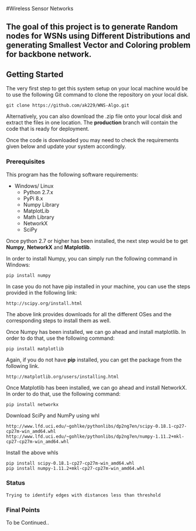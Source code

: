 #Wireless Sensor Networks

The goal of this project is to generate Random nodes for WSNs using Different Distributions and generating Smallest Vector and Coloring problem for backbone network.
----------

## Getting Started

The very first step to get this system setup on your local machine would be to use the following Git command to clone the repository on your local disk. 

    git clone https://github.com/ak229/WNS-Algo.git

Alternatively, you can also download the .zip file onto your local disk and extract the files in one location. The **production** branch will contain the code that is ready for deployment. 

Once the code is downloaded you may need to check the requirements given below and update your system accordingly. 

### Prerequisites
This program has the following software requirements: 

* Windows/ Linux
	* Python 2.7.x
	* PyPi 8.x
	* Numpy Library
	* MatplotLib
	* Math Library
	* NetworkX
	* SciPy

Once python 2.7 or higher has been installed, the next step would be to get **Numpy**, **NetworkX** and **Matplotlib**. 

In order to install Numpy, you can simply run the following command in Windows: 

    pip install numpy

In case you do not have pip installed in your machine, you can use the steps provided in the following link:

    http://scipy.org/install.html

The above link provides downloads for all the different OSes and the corresponding steps to install them as well. 

Once Numpy has been installed, we can go ahead and install matplotlib. In order to do that, use the following command:

    pip install matplotlib

Again, if you do not have **pip** installed, you can get the package from the following link. 

    http://matplotlib.org/users/installing.html

Once Matplotlib has been installed, we can go ahead and install NetworkX. In order to do that, use the following command:

    pip install networkx

Download SciPy and NumPy using whl

	http://www.lfd.uci.edu/~gohlke/pythonlibs/dp2ng7en/scipy-0.18.1-cp27-cp27m-win_amd64.whl
	http://www.lfd.uci.edu/~gohlke/pythonlibs/dp2ng7en/numpy-1.11.2+mkl-cp27-cp27m-win_amd64.whl

Install the above whls

	pip install scipy-0.18.1-cp27-cp27m-win_amd64.whl
	pip install numpy-1.11.2+mkl-cp27-cp27m-win_amd64.whl




### Status

	Trying to identify edges with distances less than threshold

### Final Points

To be Continued..